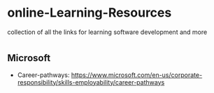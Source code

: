 # online-Learning-Resources
collection of all the links for learning software development and more

#

## Microsoft
- Career-pathways: https://www.microsoft.com/en-us/corporate-responsibility/skills-employability/career-pathways
